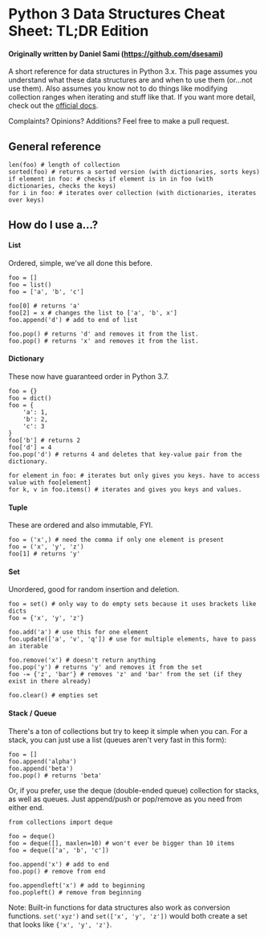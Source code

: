 # Python 3 Data Structures Cheat Sheet: TL;DR Edition
#### Originally written by Daniel Sami (https://github.com/dsesami)

A short reference for data structures in Python 3.x.
This page assumes you understand what these data structures are and when to use them
(or...not use them). Also assumes you know not to do things like modifying collection ranges
when iterating and stuff like that.
If you want more detail, check out the [official docs](https://www.python.org/doc/).

Complaints? Opinions? Additions? Feel free to make a pull request.

## General reference
```
len(foo) # length of collection
sorted(foo) # returns a sorted version (with dictionaries, sorts keys)
if element in foo: # checks if element is in in foo (with dictionaries, checks the keys)
for i in foo: # iterates over collection (with dictionaries, iterates over keys)
```

## How do I use a...?
#### List
Ordered, simple, we've all done this before.
```
foo = []
foo = list()
foo = ['a', 'b', 'c']

foo[0] # returns 'a'
foo[2] = x # changes the list to ['a', 'b', x']
foo.append('d') # add to end of list

foo.pop() # returns 'd' and removes it from the list.
foo.pop() # returns 'x' and removes it from the list.
```
#### Dictionary
These now have guaranteed order in Python 3.7.
```
foo = {}
foo = dict()
foo = {
    'a': 1,
    'b': 2,
    'c': 3
}
foo['b'] # returns 2
foo['d'] = 4
foo.pop('d') # returns 4 and deletes that key-value pair from the dictionary. 

for element in foo: # iterates but only gives you keys. have to access value with foo[element]
for k, v in foo.items() # iterates and gives you keys and values.
```
#### Tuple
These are ordered and also immutable, FYI.
```
foo = ('x',) # need the comma if only one element is present
foo = ('x', 'y', 'z')
foo[1] # returns 'y'

```
#### Set
Unordered, good for random insertion and deletion.
```
foo = set() # only way to do empty sets because it uses brackets like dicts
foo = {'x', 'y', 'z'}

foo.add('a') # use this for one element
foo.update(['a', 'v', 'q']) # use for multiple elements, have to pass an iterable

foo.remove('x') # doesn't return anything
foo.pop('y') # returns 'y' and removes it from the set
foo -= {'z', 'bar'} # removes 'z' and 'bar' from the set (if they exist in there already)

foo.clear() # empties set
```
#### Stack / Queue
There's a ton of collections but try to keep it simple when you can.
For a stack, you can just use a list (queues aren't very fast in this form):
```
foo = []
foo.append('alpha')
foo.append('beta')
foo.pop() # returns 'beta'
```
Or, if you prefer, use the deque (double-ended queue) collection for stacks,
as well as queues. Just append/push or pop/remove as you need from either end.
```
from collections import deque

foo = deque()
foo = deque([], maxlen=10) # won't ever be bigger than 10 items
foo = deque(['a', 'b', 'c'])

foo.append('x') # add to end
foo.pop() # remove from end

foo.appendleft('x') # add to beginning
foo.popleft() # remove from beginning
```

Note: Built-in functions for data structures also work as conversion functions. 
`set('xyz')` and `set(['x', 'y', 'z'])` would both create a set
that looks like `{'x', 'y', 'z'}`.

